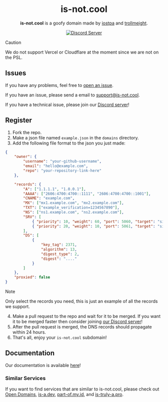 <h1 align="center">is-not.cool</h1>

<p align="center"><strong>is-not.cool</strong> is a goofy domain made by <a href="https://github.com/iostpa">iostpa</a> and <a href="https://github.com/trollmeight">trollmeight</a>.</p>

<p align="center">
   <a href="https://discord.gg/ZtcFe2s7St"><img alt="Discord Server" src="https://invidget.switchblade.xyz/ZtcFe2s7St"></a>
</p>

> [!CAUTION]
> We do not support Vercel or Cloudflare at the moment since we are not on the PSL. 
 
## Issues
If you have any problems, feel free to [open an issue](https://github.com/is-not-cool/register/issues/new/choose).

If you have an issue, please send a email to support@is-not.cool.

If you have a technical issue, please join our [Discord server](https://discord.gg/ZtcFe2s7St)!

## Register
1. Fork the repo.
2. Make a json file named `example.json` in the `domains` directory.
3. Add the following file format to the json you just made:
```json
{
    "owner": {
        "username": "your-github-username",
        "email": "hello@example.com",
        "repo": "your-repository-link-here"
    },

    "records": {
        "A": ["1.1.1.1", "1.0.0.1"],
        "AAAA": ["2606:4700:4700::1111", "2606:4700:4700::1001"],
        "CNAME": "example.com",
        "MX": ["mx1.example.com", "mx2.example.com"],
        "TXT": ["example_verification=1234567890"],
        "NS": ["ns1.example.com", "ns2.example.com"],
        "SRV": [
            { "priority": 10, "weight": 60, "port": 5060, "target": "sipserver.example.com" },
            { "priority": 20, "weight": 10, "port": 5061, "target": "sipbackup.example.com" }
        ],
        "DS": [
            {
                "key_tag": 2371,
                "algorithm": 13,
                "digest_type": 2,
                "digest": "...."
            }
        ]
    },
    "proxied": false
}
```
> [!NOTE]
> Only select the records you need, this is just an example of all the records we support.

4. Make a pull request to the repo and wait for it to be merged. If you want it to be merged faster then consider joining [our Discord server](https://discord.gg/ZtcFe2s7St)!
5. After the pull request is merged, the DNS records should propagate within 24 hours.
6. That's all, enjoy your `is-not.cool` subdomain!

## Documentation
Our documentation is available [here](https://docs.is-not.cool)!

### Similar Services
If you want to find services that are similar to is-not.cool, please check out [Open Domains](https://github.com/open-domains/register), [is-a.dev](https://github.com/is-a-dev/register), [part-of.my.id](https://github.com/partofmyid/register), and [is-truly-a.pro](https://github.com/is-truly-a-pro/register).
